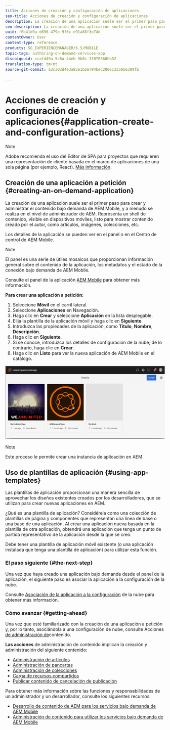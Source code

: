 ```yaml
---
title: Acciones de creación y configuración de aplicaciones
seo-title: Acciones de creación y configuración de aplicaciones
description: La creación de una aplicación suele ser el primer paso para crear y gestionar el contenido bajo demanda de AEM Mobile. Siga esta página para obtener más información.
seo-description: La creación de una aplicación suele ser el primer paso para crear y gestionar el contenido bajo demanda de AEM Mobile. Siga esta página para obtener más información.
uuid: f6b41d9a-d896-479e-9f6c-e91a88f3e74d
contentOwner: User
content-type: reference
products: SG_EXPERIENCEMANAGER/6.5/MOBILE
topic-tags: authoring-on-demand-services-app
discoiquuid: ccafd49a-5c8a-44eb-9b0c-37070560bb52
translation-type: tm+mt
source-git-commit: a3c303d4e3a85e1b2e794bec2006c335056309fb

---
```



# Acciones de creación y configuración de aplicaciones{#application-create-and-configuration-actions}

>[!NOTE]
>
>Adobe recomienda el uso del Editor de SPA para proyectos que requieren una representación de cliente basada en el marco de aplicaciones de una sola página (por ejemplo, React). [Más información](/help/sites-developing/spa-overview.md).

## Creación de una aplicación a petición {#creating-an-on-demand-application}

La creación de una aplicación suele ser el primer paso para crear y administrar el contenido bajo demanda de AEM Mobile, y a menudo se realiza en el nivel de administrador de AEM. Representa un shell de contenido, visible en dispositivos móviles, listo para mostrar contenido creado por el autor, como artículos, imágenes, colecciones, etc.

Los detalles de la aplicación se pueden ver en el panel o en el Centro de control de AEM Mobile.

>[!NOTE]
>
>El panel es una serie de útiles mosaicos que proporcionan información general sobre el contenido de la aplicación, los metadatos y el estado de la conexión bajo demanda de AEM Mobile.
>
>Consulte el panel de la aplicación [AEM Mobile](/help/mobile/mobile-apps-ondemand-application-dashboard.md) para obtener más información.

**Para crear una aplicación a petición:**

1. Seleccione **Móvil** en el carril lateral.
1. Seleccione **Aplicaciones** en Navegación.
1. Haga clic en **Crear** y seleccione **Aplicación** en la lista desplegable.
1. Elija la plantilla de la aplicación móvil y haga clic en **Siguiente**.
1. Introduzca las propiedades de la aplicación, como **Título**, **Nombre**, **Descripción**.
1. Haga clic en **Siguiente**. 
1. Si se conoce, introduzca los detalles de configuración de la nube; de lo contrario, haga clic en **Crear**.
1. Haga clic en **Listo** para ver la nueva aplicación de AEM Mobile en el catálogo.

![chlimage_1](assets/chlimage_1.gif)

>[!NOTE]
>
>Este proceso le permite crear una instancia de aplicación en AEM.

## Uso de plantillas de aplicación {#using-app-templates}

Las plantillas de aplicación proporcionan una manera sencilla de aprovechar los diseños existentes creados por los desarrolladores, que se utilizan para crear nuevas aplicaciones en AEM.

¿Qué es una plantilla de aplicación? Considérela como una colección de plantillas de página y componentes que representan una línea de base o una base de una aplicación.
Al crear una aplicación nueva basada en la plantilla de otra aplicación, obtendrá una aplicación que tenga un punto de partida representativo de la aplicación desde la que se creó.

Debe tener una plantilla de aplicación móvil existente (o una aplicación instalada que tenga una plantilla de aplicación) para utilizar esta función.

### El paso siguiente {#the-next-step}

Una vez que haya creado una aplicación bajo demanda desde el panel de la aplicación, el siguiente paso es asociar la aplicación a la configuración de la nube.

Consulte [Asociación de la aplicación a la configuración](/help/mobile/mobile-on-demand-associating-an-on-demand-app-to-cloud-configuration.md) de la nube para obtener más información.

### Cómo avanzar {#getting-ahead}

Una vez que esté familiarizado con la creación de una aplicación a petición y, por lo tanto, asociándola a una configuración de nube, consulte Acciones [de administración de](/help/mobile/mobile-apps-ondemand-manage-content-ondemand.md)contenido.

**Las acciones** de administración de contenido implican la creación y administración del siguiente contenido:

* [Administración de artículos](/help/mobile/mobile-on-demand-managing-articles.md)
* [Administración de pancartas](/help/mobile/mobile-on-demand-managing-banners.md)
* [Administración de colecciones](/help/mobile/mobile-on-demand-managing-collections.md)
* [Carga de recursos compartidos](/help/mobile/mobile-on-demand-shared-resources.md)
* [Publicar contenido de cancelación de publicación](/help/mobile/mobile-on-demand-publishing-unpublishing.md)

Para obtener más información sobre las funciones y responsabilidades de un administrador y un desarrollador, consulte los siguientes recursos:

* [Desarrollo de contenido de AEM para los servicios bajo demanda de AEM Mobile](/help/mobile/aem-mobile-on-demand.md)
* [Administración de contenido para utilizar los servicios bajo demanda de AEM Mobile](/help/mobile/aem-mobile.md)
